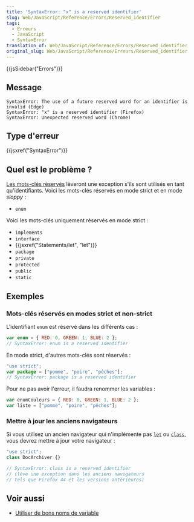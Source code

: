 ```yaml
---
title: 'SyntaxError: "x" is a reserved identifier'
slug: Web/JavaScript/Reference/Errors/Reserved_identifier
tags:
  - Erreurs
  - JavaScript
  - SyntaxError
translation_of: Web/JavaScript/Reference/Errors/Reserved_identifier
original_slug: Web/JavaScript/Reference/Erreurs/Reserved_identifier
---
```

{{jsSidebar("Errors")}}

## Message

    SyntaxError: The use of a future reserved word for an identifier is invalid (Edge)
    SyntaxError: "x" is a reserved identifier (Firefox)
    SyntaxError: Unexpected reserved word (Chrome)

## Type d'erreur

{{jsxref("SyntaxError")}}

## Quel est le problème ?

[Les mots-clés réservés](/fr/docs/Web/JavaScript/Reference/Grammaire_lexicale#Mots-clés_réservés_selon_ECMAScript_2015) lèveront une exception s'ils sont utilisés en tant qu'identifiants. Voici les mots-clés réservés en mode strict et en mode _sloppy_ :

- `enum`

Voici les mots-clés uniquement réservés en mode strict :

- `implements`
- `interface`
- {{jsxref("Statements/let", "let")}}
- `package`
- `private`
- `protected`
- `public`
- `static`

## Exemples

### Mots-clés réservés en modes strict et non-strict

L'identifiant `enum` est réservé dans les différents cas :

```js example-bad
var enum = { RED: 0, GREEN: 1, BLUE: 2 };
// SyntaxError: enum is a reserved identifier
```

En mode strict, d'autres mots-clés sont réservés :

```js example-bad
"use strict";
var package = ["pomme", "poire", "pêches"];
// SyntaxError: package is a reserved identifier
```

Pour ne pas avoir l'erreur, il faudra renommer les variables :

```js example-good
var enumCouleurs = { RED: 0, GREEN: 1, BLUE: 2 };
var liste = ["pomme", "poire", "pêches"];
```

### Mettre à jour les anciens navigateurs

Si vous utilisez un ancien navigateur qui n'implémente pas [`let`](/fr/docs/Web/JavaScript/Reference/Instructions/let) ou [`class`](/fr/docs/Web/JavaScript/Reference/Instructions/class), vous devrez mettre à jour votre navigateur :

```js
"use strict";
class DocArchiver {}

// SyntaxError: class is a reserved identifier
// (lève une exception dans les anciens navigateurs
// tels que Firefox 44 et les versions antérieures)
```

## Voir aussi

- [Utiliser de bons noms de variable](https://wiki.c2.com/?GoodVariableNames)
